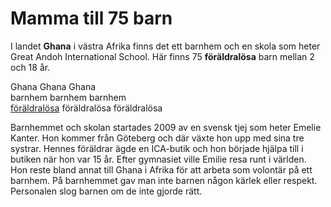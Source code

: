 # Mamma till 75 barn
I landet **Ghana** i västra Afrika finns det ett barnhem och en skola som heter Great Andoh International School. Här finns 75 **föräldralösa** barn mellan 2 och 18 år.

Ghana Ghana Ghana  
barnhem barnhem barnhem  
[föräldralösa](https://sv.wiktionary.org/wiki/f%C3%B6r%C3%A4ldral%C3%B6s#Adjektiv) föräldralösa föräldralösa

Barnhemmet och skolan startades 2009 av en svensk tjej som heter Emelie Kanter. Hon kommer från Göteberg och där växte hon upp med sina tre systrar. Hennes föräldrar ägde en ICA-butik och hon började hjälpa till i butiken när hon var 15 år. Efter gymnasiet ville Emilie resa runt i världen. Hon reste bland annat till Ghana i Afrika för att arbeta som volontär på ett barnhem. På barnhemmet gav man inte barnen någon kärlek eller respekt. Personalen slog barnen om de inte gjorde rätt.


<!--stackedit_data:
eyJoaXN0b3J5IjpbLTQzMDMyMDcwNywtMzQzNzE4NzgzLC0yMD
IyOTM2NTY2LC0xNTA0MjUxMTcyLC0xNDU4Nzc1ODQwLDczMDk5
ODExNl19
-->